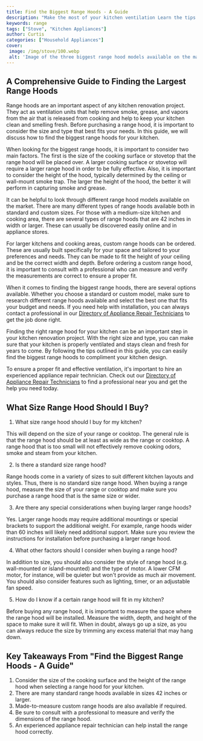```yaml
---
title: Find the Biggest Range Hoods - A Guide
description: "Make the most of your kitchen ventilation Learn the tips and tricks to finding the biggest range hoods and make a statement in your kitchen"
keywords: range
tags: ["Stove", "Kitchen Appliances"]
author: Curtis
categories: ["Household Appliances"]
cover: 
 image: /img/stove/100.webp
 alt: 'Image of the three biggest range hood models available on the market'
---
```

## A Comprehensive Guide to Finding the Largest Range Hoods 

Range hoods are an important aspect of any kitchen renovation project. They act as ventilation units that help remove smoke, grease, and vapors from the air that is released from cooking and help to keep your kitchen clean and smelling fresh. Before purchasing a range hood, it is important to consider the size and type that best fits your needs. In this guide, we will discuss how to find the biggest range hoods for your kitchen. 

When looking for the biggest range hoods, it is important to consider two main factors. The first is the size of the cooking surface or stovetop that the range hood will be placed over. A larger cooking surface or stovetop will require a larger range hood in order to be fully effective. Also, it is important to consider the height of the hood, typically determined by the ceiling or wall-mount smoke trap. The larger the height of the hood, the better it will perform in capturing smoke and grease. 

It can be helpful to look through different range hood models available on the market. There are many different types of range hoods available both in standard and custom sizes. For those with a medium-size kitchen and cooking area, there are several types of range hoods that are 42 inches in width or larger. These can usually be discovered easily online and in appliance stores. 

For larger kitchens and cooking areas, custom range hoods can be ordered. These are usually built specifically for your space and tailored to your preferences and needs. They can be made to fit the height of your ceiling and be the correct width and depth. Before ordering a custom range hood, it is important to consult with a professional who can measure and verify the measurements are correct to ensure a proper fit. 

When it comes to finding the biggest range hoods, there are several options available. Whether you choose a standard or custom model, make sure to research different range hoods available and select the best one that fits your budget and needs. If you need help with installation, you can always contact a professional in our [Directory of Appliance Repair Technicians](./pages/appliance-repair-technicians) to get the job done right. 

Finding the right range hood for your kitchen can be an important step in your kitchen renovation project. With the right size and type, you can make sure that your kitchen is properly ventilated and stays clean and fresh for years to come. By following the tips outlined in this guide, you can easily find the biggest range hoods to compliment your kitchen design. 

To ensure a proper fit and effective ventilation, it's important to hire an experienced appliance repair technician. Check out our [Directory of Appliance Repair Technicians](./pages/appliance-repair-technicians) to find a professional near you and get the help you need today.

## What Size Range Hood Should I Buy?

1. What size range hood should I buy for my kitchen?

This will depend on the size of your range or cooktop. The general rule is that the range hood should be at least as wide as the range or cooktop. A range hood that is too small will not effectively remove cooking odors, smoke and steam from your kitchen.

2. Is there a standard size range hood?

Range hoods come in a variety of sizes to suit different kitchen layouts and styles. Thus, there is no standard size range hood. When buying a range hood, measure the size of your range or cooktop and make sure you purchase a range hood that is the same size or wider. 

3. Are there any special considerations when buying larger range hoods?

Yes. Larger range hoods may require additional mountings or special brackets to support the additional weight. For example, range hoods wider than 60 inches will likely need additional support. Make sure you review the instructions for installation before purchasing a larger range hood.

4. What other factors should I consider when buying a range hood?

In addition to size, you should also consider the style of range hood (e.g. wall-mounted or island-mounted) and the type of motor. A lower CFM motor, for instance, will be quieter but won't provide as much air movement. You should also consider features such as lighting, timer, or an adjustable fan speed. 

5. How do I know if a certain range hood will fit in my kitchen?

Before buying any range hood, it is important to measure the space where the range hood will be installed. Measure the width, depth, and height of the space to make sure it will fit. When in doubt, always go up a size, as you can always reduce the size by trimming any excess material that may hang down.

## Key Takeaways From "Find the Biggest Range Hoods - A Guide" 
1. Consider the size of the cooking surface and the height of the range hood when selecting a range hood for your kitchen.
2. There are many standard range hoods available in sizes 42 inches or larger.
3. Made-to-measure custom range hoods are also available if required.
4. Be sure to consult with a professional to measure and verify the dimensions of the range hood.
5. An experienced appliance repair technician can help install the range hood correctly.

